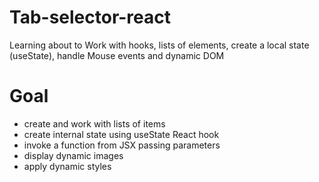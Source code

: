 # Tab-selector-react
Learning about to Work with hooks, lists of elements, create a local state (useState), handle Mouse events and dynamic DOM

# Goal
- create and work with lists of items
- create internal state using useState React hook
- invoke a function from JSX passing parameters
- display dynamic images
- apply dynamic styles

